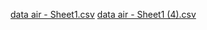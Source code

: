 [data air - Sheet1.csv](https://github.com/WavePPG/ProjectStat/files/10661897/data.air.-.Sheet1.csv)
[data air - Sheet1 (4).csv](https://github.com/WavePPG/ProjectStat/files/10684305/data.air.-.Sheet1.4.csv)
